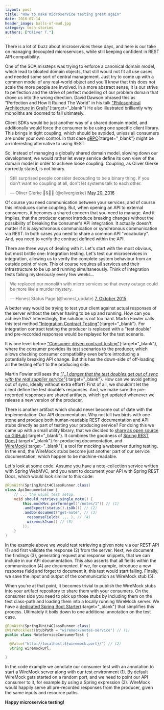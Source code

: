 ```yaml
---
layout: post
title: "How to make microservice testing great again"
date: 2016-07-14
header_image: balls-of-mud.jpg
category: tech-stories
authors: ["Oliver T."]
---
```


<style>

.twitter-tweet {
  margin: auto;
}
</style>

There is a lot of buzz about microservices these days, and here is our take on managing decoupled microservices, while still keeping confident in REST API compatibility.

One of the SOA missteps was trying to enforce a canonical domain model, which lead to bloated domain objects, that still would not fit all use cases and needed some sort of central management.
Just try to come up with a common model of any real-world object and you'll know that this does not scale the more people are involved.
In a more abstract sense, it is our strive to perfection and the strive of perfect modelling of our problem domain that drove us into the wrong direction.
David Dawson phrased this as "Perfection and How It Ruined The World" in his talk ["Philosophical Architecture in Grails"](https://www.youtube.com/watch?v=nx8XMY7evbA){:target="_blank"}
He also illustrated brilliantly why monoliths are doomed to fail ultimately.

Client SDKs would be just another way of a shared domain model, and additionally would force the consumer to be using one specific client library.
This brings in tight coupling, which should be avoided, unless all consumers are under your own control.
In that case [gRPC](http://www.grpc.io/){:target="_blank"} might be an interesting alternative to using REST.

So, instead of managing a globally shared domain model, slowing down our development, we would rather let every service define its own view of the domain model in order to achieve loose coupling.
Coupling, as Oliver Gierke correctly stated, is not binary.

<blockquote class="twitter-tweet" data-lang="en"><p lang="en" dir="ltr">Still surprised people consider decoupling to be a binary thing. If you don&#39;t want no coupling at all, don&#39;t let systems talk to each other.</p>&mdash; Oliver Gierke 🥁&amp;👨‍💻 (@olivergierke) <a href="https://twitter.com/olivergierke/status/733603527549931520?ref_src=twsrc%5Etfw">May 20, 2016</a></blockquote>
<script async src="https://platform.twitter.com/widgets.js" charset="utf-8"></script>

Of course you need communication between your services, and of course this introduces some coupling.
But, when opening an API to external consumers, it becomes a shared concern that you need to manage.
And it implies, that the producer cannot introduce breaking changes without the possibility of breaking the consumer's API integration.
It actually doesn't matter if it is asynchronous communication or synchronous communication via REST.
In both cases you need to share a common API "vocabulary".
And, you need to verify the contract defined within the API.

There are three ways of dealing with it.
Let's start with the most obvious, but most brittle one: Integration testing.
Let's test our microservices in integration, allowing us to verify the complete system behaviour from an outside point of view.
This of course requires all services and their infrastructure to be up and running simultaneously.
Think of integration tests failing mysteriously every few weeks...

<blockquote class="twitter-tweet" data-lang="de"><p lang="en" dir="ltr">We replaced our monolith with micro services so that every outage could be more like a murder mystery.</p>&mdash; Honest Status Page (@honest_update) <a href="https://twitter.com/honest_update/status/651897353889259520?ref_src=twsrc%5Etfw">7. Oktober 2015</a></blockquote>
<script async src="https://platform.twitter.com/widgets.js" charset="utf-8"></script>

A better way would be trying to test your client against actual responses of the server without the server having to be up and running.
How can you achieve this?
Interestingly, the solution is not too hard.
Martin Fowler calls this test method ["Integration Contract Testing"](http://martinfowler.com/bliki/IntegrationContractTest.html){:target="_blank"}.
For integration contract testing the producer is replaced with a "test double" and pre-recorded responses would be replayed for the test scenario.

It is one level before ["Consumer-driven contract testing"](https://www.thoughtworks.com/radar/techniques/consumer-driven-contract-testing){:target="_blank"}, where the consumer provides its test scenarios to the producer, which allows checking consumer compatibility even before introducing a potentially breaking API change.
But this has the down-side of off-loading all the testing effort to the producing side.

Martin Fowler still sees the [*"[..] danger that the test doubles get out of sync with the real supplier service"*](http://martinfowler.com/bliki/IntegrationContractTest.html){:target="_blank"}.
How can we avoid getting out of sync, ideally without extra effort?
First of all, we shouldn't let the client define the test double's responses.
And, we make sure the pre-recorded responses are shared artifacts, which get updated whenever we release a new version of the producer.

There is another artifact which should never become out of date with the implementation: Our API documentation.
Why not kill two birds with one stone and produce both human-readable REST documentation and API stubs directly as part of testing your producing service?
For doing this we came up with a small utility library, that we decided to [share as open source on GitHub](https://github.com/ePages-de/restdocs-wiremock){:target="_blank"}.
It combines the goodness of [Spring REST Docs](http://projects.spring.io/spring-restdocs/){:target="_blank"} for producing documentation, and [WireMock](http://wiremock.org/){:target="_blank"}, a tool for mocking a webserver during testing.
In the end, the WireMock stubs become just another part of our service documentation, which happen to be machine-readable.

Let's look at some code.
Assume you have a note-collection service written with Spring WebMVC, and you want to document your API with Spring REST Docs, which would look similar to this code:

```java
@RunWith(SpringJUnit4ClassRunner.class)
class ApiDocumentation {
    // ... the usual test setup.
    void should_retrieve_single_note() {
        this.mockMvc.perform(get("/notes/1")) // (1)
        .andExpect(status().isOk()) // (2)
        .andDo(document("get-note", // (3)
          responseFields( ... ), // (4)
          wiremockJson() // (5)
        ));
    }
}
```

In the example above we would test retrieving a given note via our REST API (1) and first validate the response (2) from the server.
Next, we document the findings (3), generating request and response snippets, that we can include in our API documentation.
This also asserts that all fields within the communication (4) are documented.
If we, for example, introduce a new response field and forget to document it, this test would start failing.
Finally, we save the input and output of the communication as WireMock stub (5).

When you're at that point, it becomes trivial to publish the WireMock stubs into your artifact repository to share them with your consumers.
On the consumer side you need to pick up those stubs by including them on the test class-path and loading them into a locally running WireMock server.
We have a [dedicated Spring Boot Starter](https://github.com/ePages-de/restdocs-wiremock#configuring-your-test-to-use-the-wiremock-stubs){:target="_blank"} that simplifies this process.
Ultimately it boils down to one additional annotation on the test case.

```java
@RunWith(SpringJUnit4ClassRunner.class)
@WireMockTest(stubPath = "wiremock/notes-service") // (1)
public class NoteServiceConsumerTest {

  @Value("http://localhost:${wiremock.port}/") // (2)
  String wiremockUrl;

}
```

In the code example we annotate our consumer test with an annotation to start a WireMock server along with our test environment (1).
By default WireMock gets started on a random port, and we need to point our API consumer to it, for example by using a Spring expression (2).
WireMock would happily serve all pre-recorded responses from the producer, given the same inputs and resource paths.

**Happy microservice testing!**
